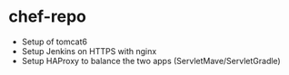# chef-repo
- Setup of tomcat6
- Setup Jenkins on HTTPS with nginx
- Setup HAProxy to balance the two apps (ServletMave/ServletGradle)
